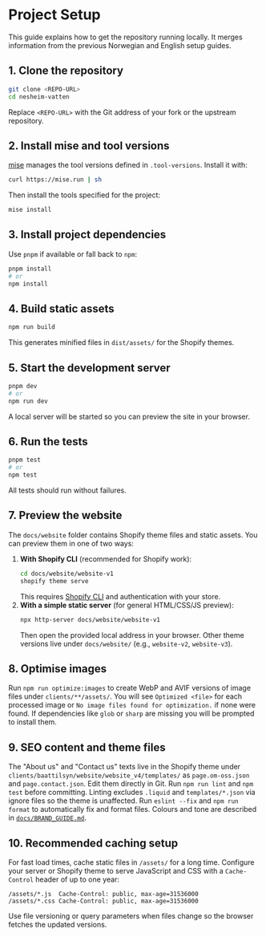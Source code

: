 # Project Setup

This guide explains how to get the repository running locally. It merges information from the previous Norwegian and English setup guides.

## 1. Clone the repository

```bash
git clone <REPO-URL>
cd nesheim-vatten
```

Replace `<REPO-URL>` with the Git address of your fork or the upstream repository.

## 2. Install mise and tool versions

[mise](https://github.com/jdx/mise) manages the tool versions defined in `.tool-versions`.
Install it with:

```bash
curl https://mise.run | sh
```

Then install the tools specified for the project:

```bash
mise install
```

## 3. Install project dependencies

Use `pnpm` if available or fall back to `npm`:

```bash
pnpm install
# or
npm install
```

## 4. Build static assets

```bash
npm run build
```

This generates minified files in `dist/assets/` for the Shopify themes.

## 5. Start the development server

```bash
pnpm dev
# or
npm run dev
```

A local server will be started so you can preview the site in your browser.

## 6. Run the tests

```bash
pnpm test
# or
npm test
```

All tests should run without failures.

## 7. Preview the website

The `docs/website` folder contains Shopify theme files and static assets. You can preview them in one of two ways:

1. **With Shopify CLI** (recommended for Shopify work):
   ```bash
   cd docs/website/website-v1
   shopify theme serve
   ```
   This requires [Shopify CLI](https://shopify.dev/apps/tools/cli) and authentication with your store.
2. **With a simple static server** (for general HTML/CSS/JS preview):
   ```bash
   npx http-server docs/website/website-v1
   ```
   Then open the provided local address in your browser. Other theme versions live under `docs/website/` (e.g., `website-v2`, `website-v3`).

## 8. Optimise images

Run `npm run optimize:images` to create WebP and AVIF versions of image files under `clients/**/assets/`. You will see `Optimized <file>` for each processed image or `No image files found for optimization.` if none were found. If dependencies like `glob` or `sharp` are missing you will be prompted to install them.

## 9. SEO content and theme files

The "About us" and "Contact us" texts live in the Shopify theme under `clients/baattilsyn/website/website_v4/templates/` as `page.om-oss.json` and `page.contact.json`. Edit them directly in Git. Run `npm run lint` and `npm test` before committing. Linting excludes `.liquid` and `templates/*.json` via ignore files so the theme is unaffected. Run `eslint --fix` and `npm run format` to automatically fix and format files. Colours and tone are described in [`docs/BRAND_GUIDE.md`](BRAND_GUIDE.md).

## 10. Recommended caching setup

For fast load times, cache static files in `/assets/` for a long time. Configure your server or Shopify theme to serve JavaScript and CSS with a `Cache-Control` header of up to one year:

```
/assets/*.js  Cache-Control: public, max-age=31536000
/assets/*.css Cache-Control: public, max-age=31536000
```

Use file versioning or query parameters when files change so the browser fetches the updated versions.

